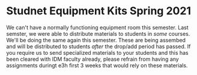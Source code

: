 # Studnet Equipment Kits Spring 2021 
We can't have a normally functioning equipment room this semester. 
Last semster, we were able to distribute materials to students in *some* courses. We'll be doing the same again this semester. These are being assembed and will be distributed to students *after* the drop/add period has passed. If you require us to send specialized materials to your students and this has been cleared with IDM faculty already, please refrain from having any assignments duringt e3h first 3 weeks that would rely on these materials.
